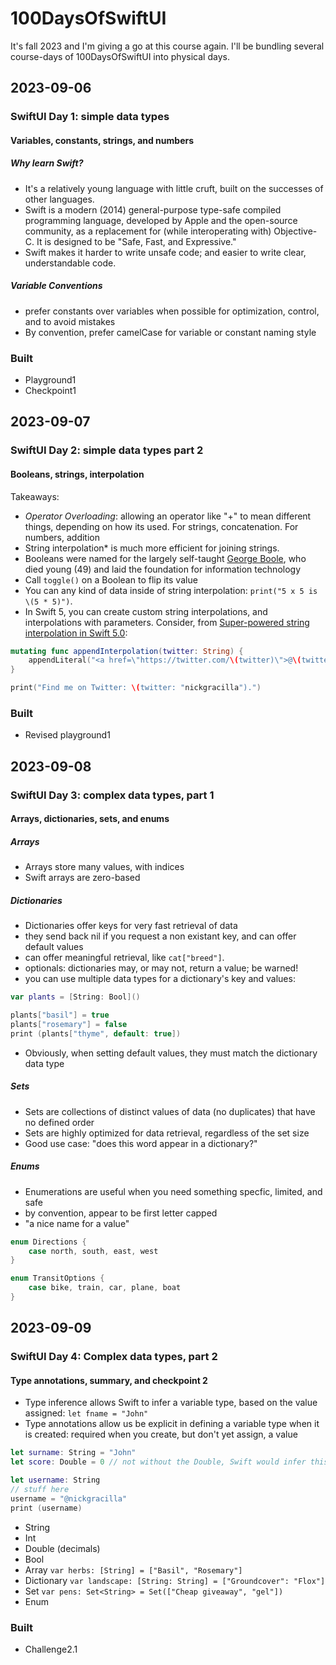 # 100DaysOfSwiftUI

It's fall 2023 and I'm giving a go at this course again. I'll be bundling several course-days of 100DaysOfSwiftUI into physical days.

## 2023-09-06

### SwiftUI Day 1: simple data types

#### Variables, constants, strings, and numbers

##### Why learn Swift?

- It's a relatively young language with little cruft, built on the successes of other languages.
- Swift is a modern (2014) general-purpose type-safe compiled programming language, developed by Apple and the open-source community, as a replacement for (while interoperating with) Objective-C. It is designed to be "Safe, Fast, and Expressive."
- Swift makes it harder to write unsafe code; and easier to write clear, understandable code.

##### Variable Conventions

- prefer constants over variables when possible for optimization, control, and to avoid mistakes
- By convention, prefer camelCase for variable or constant naming style

### Built

- Playground1
- Checkpoint1

## 2023-09-07

### SwiftUI Day 2: simple data types part 2

#### Booleans, strings, interpolation

Takeaways:

- *Operator Overloading*: allowing an operator like "+" to mean different things, depending on how its used. For strings, concatenation. For numbers, addition
- String interpolation* is much more efficient for joining strings.
- Booleans were named for the largely self-taught [George Boole](https://en.wikipedia.org/wiki/George_Boole), who died young (49) and laid the foundation for information technology
- Call `toggle()` on a Boolean to flip its value
- You can any kind of data inside of string interpolation: `print("5 x 5 is \(5 * 5)")`.
- In Swift 5, you can create custom string interpolations, and interpolations with parameters. Consider, from [Super-powered string interpolation in Swift 5.0](https://www.hackingwithswift.com/articles/178/super-powered-string-interpolation-in-swift-5-0):

```swift
mutating func appendInterpolation(twitter: String) {
    appendLiteral("<a href=\"https://twitter.com/\(twitter)\">@\(twitter)</a>")
}

print("Find me on Twitter: \(twitter: "nickgracilla").")
```

### Built

- Revised playground1

## 2023-09-08

### SwiftUI Day 3: complex data types, part 1

#### Arrays, dictionaries, sets, and enums

##### Arrays

- Arrays store many values, with indices
- Swift arrays are zero-based

##### Dictionaries

- Dictionaries offer keys for very fast retrieval of data
- they send back nil if you request a non existant key, and can offer default values
- can offer meaningful retrieval, like `cat["breed"]`.
- optionals: dictionaries may, or may not, return a value; be warned!
- you can use multiple data types for a dictionary's key and values:

```Swift
var plants = [String: Bool]()

plants["basil"] = true
plants["rosemary"] = false
print (plants["thyme", default: true])

```

- Obviously, when setting default values, they must match the dictionary data type

##### Sets

- Sets are collections of distinct values of data (no duplicates) that have no defined order
- Sets are highly optimized for data retrieval, regardless of the set size
- Good use case: "does this word appear in a dictionary?"

##### Enums

- Enumerations are useful when you need something specfic, limited, and safe
- by convention, appear to be first letter capped
- "a nice name for a value"

```swift
enum Directions {
    case north, south, east, west
}

enum TransitOptions {
    case bike, train, car, plane, boat
}
```

## 2023-09-09

### SwiftUI Day 4: Complex data types, part 2

#### Type annotations, summary, and checkpoint 2

- Type inference allows Swift to infer a variable type, based on the value assigned: `let fname = "John"`
- Type annotations allow us be explicit in defining a variable type when it is created: required when you create, but don't yet assign, a value

```Swift
let surname: String = "John"
let score: Double = 0 // not without the Double, Swift would infer this as an integer
```

```swift
let username: String
// stuff here
username = "@nickgracilla"
print (username)
```

- String
- Int
- Double (decimals)
- Bool
- Array `var herbs: [String] = ["Basil", "Rosemary"]`
- Dictionary `var landscape: [String: String] = ["Groundcover": "Flox"]`
- Set `var pens: Set<String> = Set(["Cheap giveaway", "gel"])`
- Enum

### Built

- Challenge2.1
